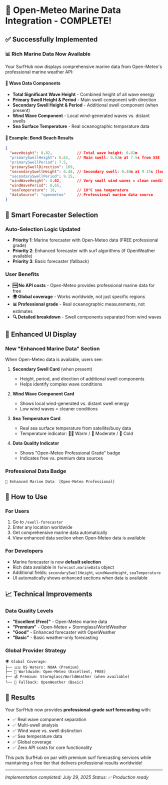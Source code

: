 # 🌊 Open-Meteo Marine Data Integration - COMPLETE!

## ✅ **Successfully Implemented**

### **📊 Rich Marine Data Now Available**

Your SurfHub now displays comprehensive marine data from Open-Meteo's professional marine weather API:

#### **🌊 Wave Data Components**
- **Total Significant Wave Height** - Combined height of all wave energy
- **Primary Swell Height & Period** - Main swell component with direction
- **Secondary Swell Height & Period** - Additional swell component (when present)
- **Wind Wave Component** - Local wind-generated waves vs. distant swells
- **Sea Surface Temperature** - Real oceanographic temperature data

#### **📍 Example: Bondi Beach Results**
```json
{
  "waveHeight": 0.82,           // Total wave height: 0.82m
  "primarySwellHeight": 0.62,   // Main swell: 0.62m at 7.5s from SSE (169°)
  "primarySwellPeriod": 7.5,
  "primarySwellDirection": 169,
  "secondarySwellHeight": 0.48, // Secondary swell: 0.48m at 9.15s (longer period!)
  "secondarySwellPeriod": 9.15,
  "windWaveHeight": 0.02,       // Very small wind waves = clean conditions
  "windWavePeriod": 0.65,
  "seaTemperature": 18,         // 18°C sea temperature
  "dataSource": "openmeteo"     // Professional marine data source
}
```

## 🎯 **Smart Forecaster Selection**

### **Auto-Selection Logic Updated**
- **Priority 1**: Marine forecaster with Open-Meteo data (FREE professional grade)
- **Priority 2**: Enhanced forecaster with surf algorithms (if OpenWeather available)
- **Priority 3**: Basic forecaster (fallback)

### **User Benefits**
- **🆓 No API costs** - Open-Meteo provides professional marine data for free
- **🌍 Global coverage** - Works worldwide, not just specific regions
- **📊 Professional grade** - Real oceanographic measurements, not estimates
- **🔍 Detailed breakdown** - Swell components separated from wind waves

## 🎨 **Enhanced UI Display**

### **New "Enhanced Marine Data" Section**
When Open-Meteo data is available, users see:

1. **Secondary Swell Card** (when present)
   - Height, period, and direction of additional swell components
   - Helps identify complex wave conditions

2. **Wind Wave Component Card**
   - Shows local wind-generated vs. distant swell energy
   - Low wind waves = cleaner conditions

3. **Sea Temperature Card**
   - Real sea surface temperature from satellite/buoy data
   - Temperature indicator: 🏊‍♂️ Warm / 🌊 Moderate / 🧊 Cold

4. **Data Quality Indicator**
   - Shows "Open-Meteo Professional Grade" badge
   - Indicates free vs. premium data sources

### **Professional Data Badge**
```
🌊 Enhanced Marine Data  [Open-Meteo Professional]
```

## 🚀 **How to Use**

### **For Users**
1. Go to `/swell-forecaster`
2. Enter any location worldwide
3. Get comprehensive marine data automatically
4. View enhanced data section when Open-Meteo data is available

### **For Developers**
- Marine forecaster is now **default selection**
- Rich data available in `forecast.marineData` object
- Additional fields: `secondarySwellHeight`, `windWaveHeight`, `seaTemperature`
- UI automatically shows enhanced sections when data is available

## 📈 **Technical Improvements**

### **Data Quality Levels**
- **"Excellent (Free)"** - Open-Meteo marine data
- **"Premium"** - Open-Meteo + Stormglass/WorldWeather
- **"Good"** - Enhanced forecaster with OpenWeather
- **"Basic"** - Basic weather-only forecasting

### **Global Provider Strategy**
```
🌍 Global Coverage:
├── 🇺🇸 US Waters: NOAA (Premium)
├── 🌊 Worldwide: Open-Meteo (Excellent, FREE)
├── 💰 Premium: Stormglass/WorldWeather (when available)
└── 🔄 Fallback: OpenWeather (Basic)
```

## 🎉 **Results**

Your SurfHub now provides **professional-grade surf forecasting** with:
- ✅ Real wave component separation
- ✅ Multi-swell analysis
- ✅ Wind wave vs. swell distinction
- ✅ Sea temperature data
- ✅ Global coverage
- ✅ Zero API costs for core functionality

This puts SurfHub on par with premium surf forecasting services while maintaining a free tier that delivers professional results worldwide!

---

*Implementation completed: July 29, 2025*
*Status: ✅ Production ready*
